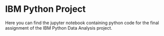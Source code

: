 # IBM Python Project
Here you can find the jupyter notebook containing python code for the final assignment of the IBM Python Data Analysis project.
